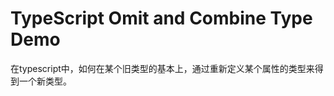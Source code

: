 TypeScript Omit and Combine Type Demo
=====================================

在typescript中，如何在某个旧类型的基本上，通过重新定义某个属性的类型来得到一个新类型。
